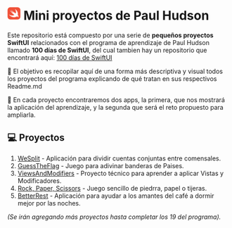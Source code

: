 # <img src="https://raw.githubusercontent.com/devicons/devicon/master/icons/swift/swift-original.svg" alt="swift" width="30" height="30"/> Mini proyectos de Paul Hudson

Este repositorio está compuesto por una serie de **pequeños proyectos SwiftUI** relacionados con el programa de aprendizaje de Paul Hudson llamado **100 días de SwiftUI**,
del cual tambien hay un repositorio que encontrará aquí:  [100 días de SwiftUI](https://github.com/ManuelCBR/100-Days-of-Swift-UI-Paul-Hudson)

📌 El objetivo es recopilar aquí de una forma más descriptiva y visual todos los proyectos del programa explicando de qué tratan en sus respectivos Readme.md

📌 En cada proyecto encontraremos dos apps, la primera, que nos mostrará la aplicación del aprendizaje, y la segunda que será el reto propuesto para ampliarla.

## 💻 Proyectos

1. [WeSplit](https://github.com/ManuelCBR/Mini-proyectos-PaulHudson/tree/main/Proyecto%201) - Aplicación para dividir cuentas conjuntas entre comensales.
2. [GuessTheFlag](https://github.com/ManuelCBR/Mini-proyectos-PaulHudson/tree/main/Proyecto%202) - Juego para adivinar banderas de Paises.
3. [ViewsAndModifiers](https://github.com/ManuelCBR/Mini-proyectos-PaulHudson/tree/main/Proyecto%203) - Proyecto técnico para aprender a aplicar Vistas y Modificadores.  
4. [Rock, Paper, Scissors](https://github.com/ManuelCBR/Mini-proyectos-PaulHudson/tree/main/Proyecto%20Milestone%201) - Juego sencillo de piedrra, papel o tijeras.  
5. [BetterRest](https://github.com/ManuelCBR/Mini-proyectos-PaulHudson/tree/main/Proyecto%204) - Aplicación para ayudar a los amantes del café a dormir mejor por las noches.

*(Se irán agregando más proyectos hasta completar los 19 del programa).* 
